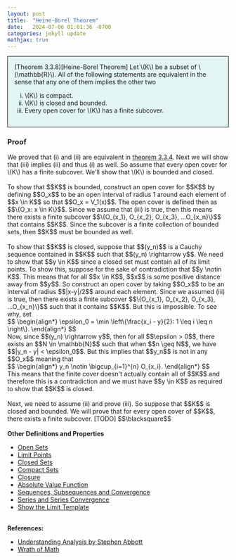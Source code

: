 ```yaml
---
layout: post
title:  "Heine-Borel Theorem"
date:   2024-07-06 01:01:36 -0700
categories: jekyll update
mathjax: true
---
```

<div style="background-color: #E3F4F4; padding: 15px 15px 15px 15px; border:1px solid black;">
  (Theorem 3.3.8)[Heine-Borel Theorem] Let \(K\) be a subset of \(\mathbb{R}\). All of the following statements are equivalent in the sense that any one of them implies the other two
	  <ol type="i">
	    <li>\(K\) is compact.</li>
	    <li>\(K\) is closed and bounded.</li>
	    <li>Every open cover for \(K\) has a finite subcover.</li>
	  </ol>
</div>
<!------------------------------------------------------------------------------------>
<h3>Proof</h3>
We proved that (i) and (ii) are equivalent in <a href="https://strncat.github.io/jekyll/update/2024/07/02/analysis-sets-compact-theorem.html">theorem 3.3.4</a>. Next we will show that (iii) implies (ii) and thus (i) as well. So assume that every open cover for \(K\) has a finite subcover. We'll show that \(K\) is bounded and closed. 
<br>
<br>
To show that $$K$$ is bounded, construct an open cover for $$K$$ by defining $$O_x$$ to be an open interval of radius 1 around each element of $$x \in K$$ so that $$O_x = V_1(x)$$. The open cover is defined then as $$\{O_x: x \in K\}$$. Since we assume that (iii) is true, then this means there exists a finite subcover $$\{O_{x_1}, O_{x_2}, O_{x_3}, ...O_{x_n}\}$$ that contains $$K$$. Since the subcover is a finite collection of bounded sets, then $$K$$ must be bounded as well.
<br>
<br>
To show that $$K$$ is closed, suppose that $$(y_n)$$ is a Cauchy sequence contained in $$K$$ such that $$(y_n) \rightarrow y$$. We need to show that $$y \in K$$ since a closed set must contain all of its limit points. To show this, suppose for the sake of contradiction that $$y \notin K$$. This means that for all $$x \in K$$, $$x$$ is some positive distance away from $$y$$. So construct an open cover by taking $$O_x$$ to be an interval of radius $$|x-y|/2$$ around each element. Since we assumed (iii) is true, then there exists a finite subcover $$\{O_{x_1}, O_{x_2}, O_{x_3}, ...O_{x_n}\}$$ such that it contains $$K$$. But this is impossible. To see why, set 
<div>
$$
\begin{align*}
\epsilon_0 = \min \left\{\frac{x_i - y}{2}: 1 \leq i \leq n \right\}.
\end{align*}
$$
</div>
Now, since $$(y_n) \rightarrow y$$, then for all $$\epsilon > 0$$, there exists an $$N \in \mathbb{N}$$ such that when $$n \geq N$$, we have $$|y_n - y| < \epsilon_0$$. But this implies that $$y_n$$ is not in any $$O_x$$ meaning that
<div>
$$
\begin{align*}
y_n \notin \bigcup_{i=1}^{n} O_{x_i}.
\end{align*}
$$
</div>
This means that the finite cover doesn't actually contain all of $$K$$ and therefore this is a contradiction and we must have $$y \in K$$ as required to show that $$K$$ is closed.
<br>
<br>
Next, we need to assume (ii) and prove (iii). So suppose that $$K$$ is closed and bounded. We will prove that for every open cover of $$K$$, there exists a finite subcover. [TODO]
 $$\blacksquare$$
<br>
<br>
<!------------------------------------------------------------------------------------>
<b>Other Definitions and Properties</b>
<ul>
<li><a href="https://strncat.github.io/jekyll/update/2024/06/22/analysis-sets-open.html">Open Sets</a></li>
<li><a href="https://strncat.github.io/jekyll/update/2024/06/24/analysis-sets-limit-points.html">Limit Points</a></li>
<li><a href="https://strncat.github.io/jekyll/update/2024/06/25/analysis-sets-closed.html">Closed Sets</a></li>
<li><a href="https://strncat.github.io/jekyll/update/2024/07/01/analysis-sets-compact.html">Compact Sets</a></li>
<li><a href="https://strncat.github.io/jekyll/update/2024/06/28/analysis-sets-closure.html">Closure</a></li>
<li><a href="https://strncat.github.io/jekyll/update/2024/05/26/analysis-absolute-value-properties.html">Absolute Value Function</a></li>
<li><a href="https://strncat.github.io/jekyll/update/2024/05/21/analysis-seq-definitions.html">Sequences, Subsequences and Convergence</a></li>
<li><a href="https://strncat.github.io/jekyll/update/2024/06/10/analysis-series-definitions.html">Series and Series Convergence</a></li>
<li><a href="https://strncat.github.io/jekyll/update/2024/05/12/analysis-seq-limit-template.html">Show the Limit Template</a></li>
</ul>
<br>
<!------------------------------------------------------------------------------------>
<b>References:</b>
<ul>
<li><a href="https://www.amazon.com/Understanding-Analysis-Undergraduate-Texts-Mathematics/dp/1493927116">Understanding Analysis by Stephen Abbott</a></li>
<li><a href="https://www.youtube.com/watch?v=5N9wNNc0HH4">Wrath of Math</a></li>
</ul>
